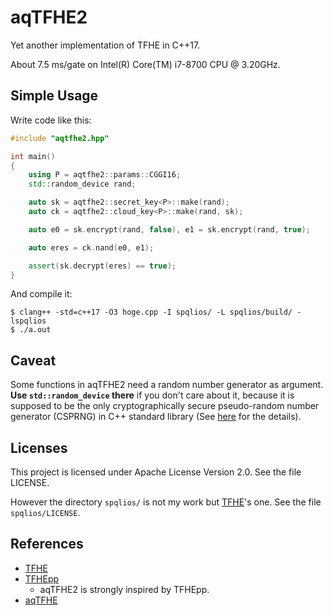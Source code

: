 # aqTFHE2

Yet another implementation of TFHE in C++17.

About 7.5 ms/gate on Intel(R) Core(TM) i7-8700 CPU @ 3.20GHz.

## Simple Usage

Write code like this:

```cpp
#include "aqtfhe2.hpp"

int main()
{
    using P = aqtfhe2::params::CGGI16;
    std::random_device rand;

    auto sk = aqtfhe2::secret_key<P>::make(rand);
    auto ck = aqtfhe2::cloud_key<P>::make(rand, sk);

    auto e0 = sk.encrypt(rand, false), e1 = sk.encrypt(rand, true);

    auto eres = ck.nand(e0, e1);

    assert(sk.decrypt(eres) == true);
}
```

And compile it:

```
$ clang++ -std=c++17 -O3 hoge.cpp -I spqlios/ -L spqlios/build/ -lspqlios
$ ./a.out
```

## Caveat

Some functions in aqTFHE2 need a random number generator as argument.
**Use `std::random_device` there** if you don't care about it,
because it is supposed to be the only cryptographically secure
pseudo-random number generator (CSPRNG) in C++ standard library
(See [here](https://timsong-cpp.github.io/cppwp/n4659/rand) for the details).

## Licenses

This project is licensed under Apache License Version 2.0.
See the file LICENSE.

However the directory `spqlios/` is not my work but [TFHE](https://tfhe.github.io/tfhe/)'s one.
See the file `spqlios/LICENSE`.

## References

- [TFHE](https://tfhe.github.io/tfhe/)
- [TFHEpp](https://github.com/virtualsecureplatform/TFHEpp)
    - aqTFHE2 is strongly inspired by TFHEpp.
- [aqTFHE](https://github.com/ushitora-anqou/aqTFHE)
